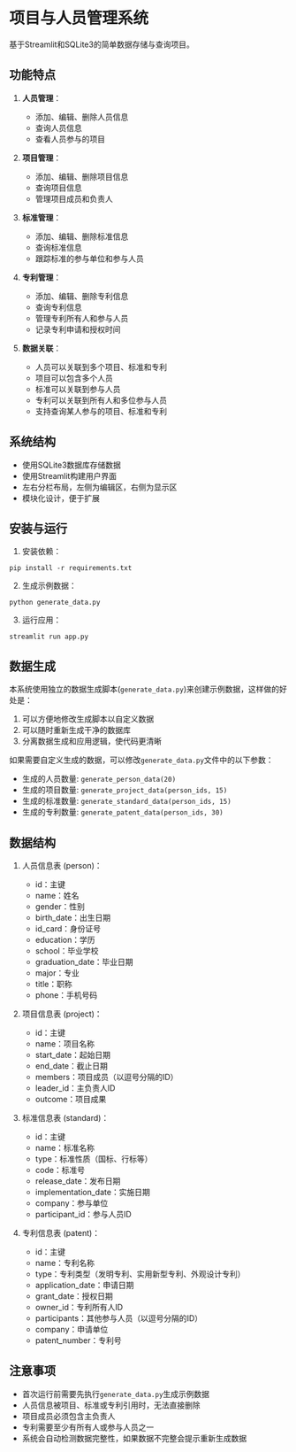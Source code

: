 # 项目与人员管理系统

基于Streamlit和SQLite3的简单数据存储与查询项目。

## 功能特点

1. **人员管理**：
   - 添加、编辑、删除人员信息
   - 查询人员信息
   - 查看人员参与的项目

2. **项目管理**：
   - 添加、编辑、删除项目信息
   - 查询项目信息
   - 管理项目成员和负责人

3. **标准管理**：
   - 添加、编辑、删除标准信息
   - 查询标准信息
   - 跟踪标准的参与单位和参与人员

4. **专利管理**：
   - 添加、编辑、删除专利信息
   - 查询专利信息
   - 管理专利所有人和参与人员
   - 记录专利申请和授权时间

5. **数据关联**：
   - 人员可以关联到多个项目、标准和专利
   - 项目可以包含多个人员
   - 标准可以关联到参与人员
   - 专利可以关联到所有人和多位参与人员
   - 支持查询某人参与的项目、标准和专利

## 系统结构

- 使用SQLite3数据库存储数据
- 使用Streamlit构建用户界面
- 左右分栏布局，左侧为编辑区，右侧为显示区
- 模块化设计，便于扩展

## 安装与运行

1. 安装依赖：
```
pip install -r requirements.txt
```

2. 生成示例数据：
```
python generate_data.py
```

3. 运行应用：
```
streamlit run app.py
```

## 数据生成

本系统使用独立的数据生成脚本(`generate_data.py`)来创建示例数据，这样做的好处是：

1. 可以方便地修改生成脚本以自定义数据
2. 可以随时重新生成干净的数据库
3. 分离数据生成和应用逻辑，使代码更清晰

如果需要自定义生成的数据，可以修改`generate_data.py`文件中的以下参数：

- 生成的人员数量: `generate_person_data(20)`
- 生成的项目数量: `generate_project_data(person_ids, 15)`
- 生成的标准数量: `generate_standard_data(person_ids, 15)`
- 生成的专利数量: `generate_patent_data(person_ids, 30)`

## 数据结构

1. 人员信息表 (person)：
   - id：主键
   - name：姓名
   - gender：性别
   - birth_date：出生日期
   - id_card：身份证号
   - education：学历
   - school：毕业学校
   - graduation_date：毕业日期
   - major：专业
   - title：职称
   - phone：手机号码

2. 项目信息表 (project)：
   - id：主键
   - name：项目名称
   - start_date：起始日期
   - end_date：截止日期
   - members：项目成员（以逗号分隔的ID）
   - leader_id：主负责人ID
   - outcome：项目成果

3. 标准信息表 (standard)：
   - id：主键
   - name：标准名称
   - type：标准性质（国标、行标等）
   - code：标准号
   - release_date：发布日期
   - implementation_date：实施日期
   - company：参与单位
   - participant_id：参与人员ID

4. 专利信息表 (patent)：
   - id：主键
   - name：专利名称
   - type：专利类型（发明专利、实用新型专利、外观设计专利）
   - application_date：申请日期
   - grant_date：授权日期
   - owner_id：专利所有人ID
   - participants：其他参与人员（以逗号分隔的ID）
   - company：申请单位
   - patent_number：专利号

## 注意事项

- 首次运行前需要先执行`generate_data.py`生成示例数据
- 人员信息被项目、标准或专利引用时，无法直接删除
- 项目成员必须包含主负责人
- 专利需要至少有所有人或参与人员之一
- 系统会自动检测数据完整性，如果数据不完整会提示重新生成数据 